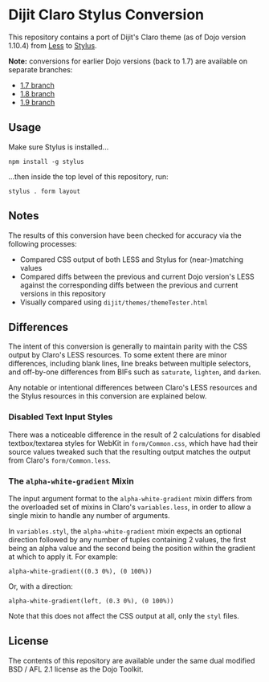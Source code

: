 # Dijit Claro Stylus Conversion

This repository contains a port of Dijit's Claro theme (as of Dojo version 1.10.4)
from [Less](http://lesscss.org/) to [Stylus](http://learnboost.github.com/stylus/).

**Note:** conversions for earlier Dojo versions (back to 1.7) are available on separate branches:

* [1.7 branch](https://github.com/kfranqueiro/dijit-claro-stylus/tree/1.7)
* [1.8 branch](https://github.com/kfranqueiro/dijit-claro-stylus/tree/1.8)
* [1.9 branch](https://github.com/kfranqueiro/dijit-claro-stylus/tree/1.9)

## Usage

Make sure Stylus is installed...

```
npm install -g stylus
```

...then inside the top level of this repository, run:

```
stylus . form layout
```

## Notes

The results of this conversion have been checked for accuracy via the
following processes:

* Compared CSS output of both LESS and Stylus for (near-)matching values
* Compared diffs between the previous and current Dojo version's LESS against
  the corresponding diffs between the previous and current versions in this repository
* Visually compared using `dijit/themes/themeTester.html`

## Differences

The intent of this conversion is generally to maintain parity with the CSS output
by Claro's LESS resources.  To some extent there are minor differences, including
blank lines, line breaks between multiple selectors, and off-by-one differences
from BIFs such as `saturate`, `lighten`, and `darken`.

Any notable or intentional differences between Claro's LESS resources and the
Stylus resources in this conversion are explained below.

### Disabled Text Input Styles

There was a noticeable difference in the result of 2 calculations for disabled
textbox/textarea styles for WebKit in `form/Common.css`, which have had their
source values tweaked such that the resulting output matches the output from
Claro's `form/Common.less`.

### The `alpha-white-gradient` Mixin

The input argument format to the `alpha-white-gradient` mixin differs from the
overloaded set of mixins in Claro's `variables.less`, in order to allow a
single mixin to handle any number of arguments.

In `variables.styl`, the `alpha-white-gradient` mixin expects an optional
direction followed by any number of tuples containing 2 values, the first
being an alpha value and the second being the position within the gradient
at which to apply it.  For example:

    alpha-white-gradient((0.3 0%), (0 100%))

Or, with a direction:

    alpha-white-gradient(left, (0.3 0%), (0 100%))

Note that this does not affect the CSS output at all, only the `styl` files.

## License

The contents of this repository are available under the same dual
modified BSD / AFL 2.1 license as the Dojo Toolkit.